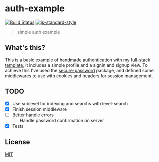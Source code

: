 # auth-example
[![Build Status](https://img.shields.io/travis/YerkoPalma/auth-example/master.svg?style=flat-square)](https://travis-ci.org/YerkoPalma/auth-example) [![js-standard-style](https://img.shields.io/badge/code%20style-standard-brightgreen.svg?style=flat-square)](https://github.com/feross/standard)

> simple auth example

## What's this?

This is a basic example of handmade authentication with my 
[full-stack template][full-stack], it includes a simple profile and a signin 
and signup view. To achieve this I've used the [secure-password][secure-password] 
package, and defined some middlewares to use with cookies and headers for 
session management.

## TODO

- [x] Use sublevel for indexing and searchs with level-search
- [x] Finish session middleware
- [ ] Better handle errors
  - [ ] Handle password confirmation on server
- [x] Tests

## License
[MIT](/license)

[full-stack]: https://github.com/YerkoPalma/templates/tree/master/full-stack
[secure-password]: https://github.com/emilbayes/secure-password
